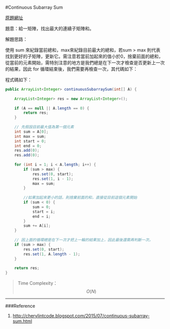 #Continuous Subarray Sum

[原題網址](http://www.lintcode.com/en/problem/continuous-subarray-sum/)

題意：給一矩陣，找出最大的連續子矩陣和。

解題思路：

使用 sum 來紀錄當前總和，max來紀錄目前最大的總和，若sum > max 則代表找到更好的子矩陣，更新它。需注意若當前加起來的值小於0，捨棄前面的總和，從當前的元素開始，需特別注意的地方是我們總是在下一次才檢查是否更新上一次的結果，因此 for 循環結束後，我們需要再檢查一次，其代碼如下：

程式碼如下：

```java
public ArrayList<Integer> continuousSubarraySum(int[] A) {
    
    ArrayList<Integer> res = new ArrayList<Integer>();
    
    if (A == null || A.length == 0) {
        return res;
    }
    
    // 先假設目前最大值為第一個元素
    int sum = A[0];
    int max = sum;
    int start = 0;
    int end = 0;
    res.add(0);
    res.add(0);
    
    for (int i = 1; i < A.length; i++) {
        if (sum > max) {
            res.set(0, start);
            res.set(1, i - 1);
            max = sum;
        }
        
        //如果加起來更小的話，則捨棄前面的和，直接從目前這個元素開始
        if (sum < 0) {
            sum = 0; 
            start = i;
            end = i;
        }
        sum += A[i];
    }
    
    // 因上面的循環總是在下一次才把上一輪的結果加上，因此最後還需再判斷一次。
    if (sum > max) {
        res.set(0, start);
        res.set(1, A.length - 1);
    }
    
    return res;
}
```
>Time Complexity：$$O(N)$$

---
###Reference
1. http://cherylintcode.blogspot.com/2015/07/continuous-subarray-sum.html